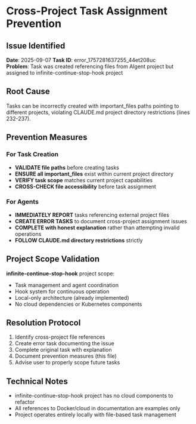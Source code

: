 # Cross-Project Task Assignment Prevention

## Issue Identified

**Date**: 2025-09-07
**Task ID**: error_1757281637255_44et208uc  
**Problem**: Task was created referencing files from AIgent project but assigned to infinite-continue-stop-hook project

## Root Cause

Tasks can be incorrectly created with important_files paths pointing to different projects, violating CLAUDE.md project directory restrictions (lines 232-237).

## Prevention Measures

### For Task Creation

- **VALIDATE file paths** before creating tasks
- **ENSURE all important_files** exist within current project directory
- **VERIFY task scope** matches current project capabilities
- **CROSS-CHECK file accessibility** before task assignment

### For Agents

- **IMMEDIATELY REPORT** tasks referencing external project files
- **CREATE ERROR TASKS** to document cross-project assignment issues
- **COMPLETE with honest explanation** rather than attempting invalid operations
- **FOLLOW CLAUDE.md directory restrictions** strictly

## Project Scope Validation

**infinite-continue-stop-hook** project scope:

- Task management and agent coordination
- Hook system for continuous operation
- Local-only architecture (already implemented)
- No cloud dependencies or Kubernetes components

## Resolution Protocol

1. Identify cross-project file references
2. Create error task documenting the issue
3. Complete original task with explanation
4. Document prevention measures (this file)
5. Advise user to properly scope future tasks

## Technical Notes

- infinite-continue-stop-hook project has no cloud components to refactor
- All references to Docker/cloud in documentation are examples only
- Project operates entirely locally with file-based task management
